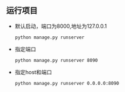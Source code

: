 ## 运行项目

- 默认启动，端口为8000,地址为127.0.0.1

  `python manage.py runserver`

- 指定端口

  `python manage.py runserver 8090`

- 指定host和端口

  `python manage.py runserver 0.0.0.0:8090`


